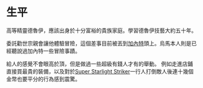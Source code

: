 <!-- TITLE: 烏馬 -->
<!-- SUBTITLE: 『嗨，很高興和你們一起冒險，呵呵呵。』 -->

# 生平
高等精靈德魯伊，應該出身於十分富裕的貴族家庭。學習德魯伊技藝大約五十年。

委託勸世宗親會讓他體驗冒險，這個差事目前被丟到[加內特](/角色/加內特)頭上。烏馬本人則是已經聽說過加內特一些冒險事蹟。

給人的感覺不會眼高於頂，但是做過一些超級有錢人才有的舉動。
例如走進店鋪直接買最貴的裝備，以及對於[Super Starlight Striker](/角色/列表#Super-Starlight-Striker)一行人打倒敵人後連十幾個金幣也要平分的行為感到震驚。

